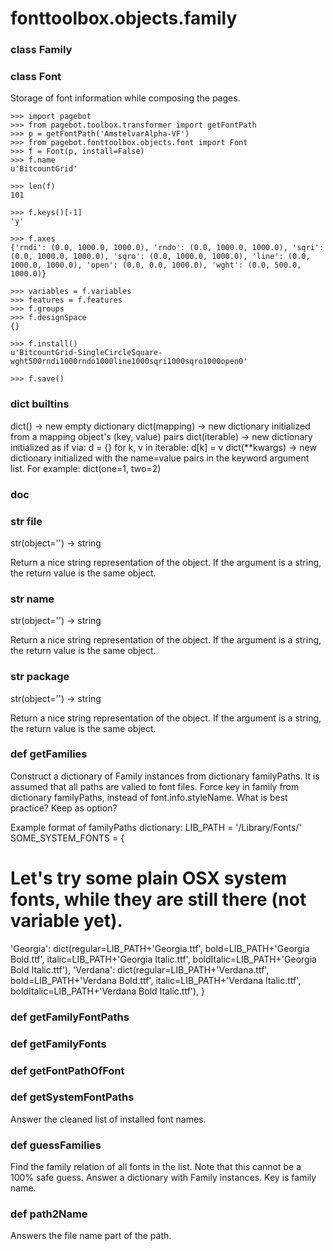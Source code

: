 # fonttoolbox.objects.family

### class Family
### class Font
Storage of font information while composing the pages.

    >>> import pagebot
    >>> from pagebot.toolbox.transformer import getFontPath
    >>> p = getFontPath('AmstelvarAlpha-VF')
    >>> from pagebot.fonttoolbox.objects.font import Font
    >>> f = Font(p, install=False)
    >>> f.name
    u'BitcountGrid'

    >>> len(f)
    101

    >>> f.keys()[-1]
    'y'

    >>> f.axes
    {'rndi': (0.0, 1000.0, 1000.0), 'rndo': (0.0, 1000.0, 1000.0), 'sqri': (0.0, 1000.0, 1000.0), 'sqro': (0.0, 1000.0, 1000.0), 'line': (0.0, 1000.0, 1000.0), 'open': (0.0, 0.0, 1000.0), 'wght': (0.0, 500.0, 1000.0)}

    >>> variables = f.variables
    >>> features = f.features
    >>> f.groups
    >>> f.designSpace
    {}

    >>> f.install()
    u'BitcountGrid-SingleCircleSquare-wght500rndi1000rndo1000line1000sqri1000sqro1000open0'

    >>> f.save()
### dict __builtins__
dict() -> new empty dictionary
dict(mapping) -> new dictionary initialized from a mapping object's
(key, value) pairs
dict(iterable) -> new dictionary initialized as if via:
d = {}
for k, v in iterable:
d[k] = v
dict(**kwargs) -> new dictionary initialized with the name=value pairs
in the keyword argument list.  For example:  dict(one=1, two=2)
### __doc__
### str __file__
str(object='') -> string

Return a nice string representation of the object.
If the argument is a string, the return value is the same object.
### str __name__
str(object='') -> string

Return a nice string representation of the object.
If the argument is a string, the return value is the same object.
### str __package__
str(object='') -> string

Return a nice string representation of the object.
If the argument is a string, the return value is the same object.
### def getFamilies
Construct a dictionary of Family instances from dictionary familyPaths. It is assumed that all paths
are valied to font files. Force key in family from dictionary familyPaths, instead of font.info.styleName.
What is best practice? Keep as option?

Example format of familyPaths dictionary:
LIB_PATH = '/Library/Fonts/'
SOME_SYSTEM_FONTS = {
# Let's try some plain OSX system fonts, while they are still there (not variable yet).
'Georgia': dict(regular=LIB_PATH+'Georgia.ttf', bold=LIB_PATH+'Georgia Bold.ttf', 
italic=LIB_PATH+'Georgia Italic.ttf', boldItalic=LIB_PATH+'Georgia Bold Italic.ttf'),
'Verdana': dict(regular=LIB_PATH+'Verdana.ttf', bold=LIB_PATH+'Verdana Bold.ttf', 
italic=LIB_PATH+'Verdana Italic.ttf', boldItalic=LIB_PATH+'Verdana Bold Italic.ttf'),
}
### def getFamilyFontPaths
### def getFamilyFonts
### def getFontPathOfFont
### def getSystemFontPaths
Answer the cleaned list of installed font names.
### def guessFamilies
Find the family relation of all fonts in the list. Note that this cannot be a 100% safe guess.
Answer a dictionary with Family instances. Key is family name.
### def path2Name
<doc>Answers the file name part of the path.</doc>
